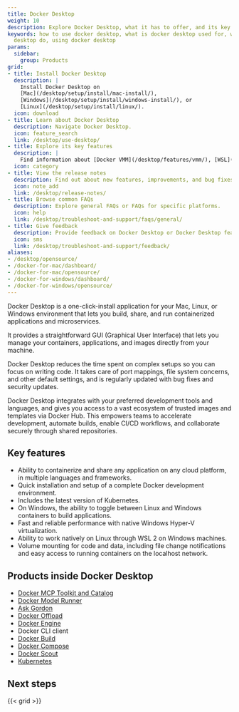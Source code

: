 ```yaml
---
title: Docker Desktop
weight: 10
description: Explore Docker Desktop, what it has to offer, and its key features. Take the next step by downloading or find additional resources
keywords: how to use docker desktop, what is docker desktop used for, what does docker
  desktop do, using docker desktop
params:
  sidebar:
    group: Products
grid:
- title: Install Docker Desktop
  description: |
    Install Docker Desktop on
    [Mac](/desktop/setup/install/mac-install/),
    [Windows](/desktop/setup/install/windows-install/), or
    [Linux](/desktop/setup/install/linux/).
  icon: download
- title: Learn about Docker Desktop
  description: Navigate Docker Desktop.
  icon: feature_search
  link: /desktop/use-desktop/
- title: Explore its key features
  description: |
    Find information about [Docker VMM](/desktop/features/vmm/), [WSL](/desktop/features/wsl/), [deploying on Kubernetes](/desktop/features/kubernetes/), and more.
  icon: category
- title: View the release notes
  description: Find out about new features, improvements, and bug fixes.
  icon: note_add
  link: /desktop/release-notes/
- title: Browse common FAQs
  description: Explore general FAQs or FAQs for specific platforms.
  icon: help
  link: /desktop/troubleshoot-and-support/faqs/general/
- title: Give feedback
  description: Provide feedback on Docker Desktop or Docker Desktop features.
  icon: sms
  link: /desktop/troubleshoot-and-support/feedback/
aliases:
- /desktop/opensource/
- /docker-for-mac/dashboard/
- /docker-for-mac/opensource/
- /docker-for-windows/dashboard/
- /docker-for-windows/opensource/
---
```


Docker Desktop is a one-click-install application for your Mac, Linux, or Windows environment
that lets you build, share, and run containerized applications and microservices. 

It provides a straightforward GUI (Graphical User Interface) that lets you manage your containers, applications, and images directly from your machine. 

Docker Desktop reduces the time spent on complex setups so you can focus on writing code. It takes care of port mappings, file system concerns, and other default settings, and is regularly updated with bug fixes and security updates.

Docker Desktop integrates with your preferred development tools and languages, and gives you access to a vast ecosystem of trusted images and templates via Docker Hub. This empowers teams to accelerate development, automate builds, enable CI/CD workflows, and collaborate securely through shared repositories.

## Key features

* Ability to containerize and share any application on any cloud platform, in multiple languages and frameworks.
* Quick installation and setup of a complete Docker development environment.
* Includes the latest version of Kubernetes.
* On Windows, the ability to toggle between Linux and Windows containers to build applications.
* Fast and reliable performance with native Windows Hyper-V virtualization.
* Ability to work natively on Linux through WSL 2 on Windows machines.
* Volume mounting for code and data, including file change notifications and easy access to running containers on the localhost network.

## Products inside Docker Desktop

- [Docker MCP Toolkit and Catalog](/manuals/ai/mcp-catalog-and-toolkit/_index.md)
- [Docker Model Runner](/manuals/ai/model-runner/_index.md)
- [Ask Gordon](/manuals/ai/gordon/_index.md)
- [Docker Offload](/manuals/offload/_index.md)
- [Docker Engine](/manuals/engine/_index.md)
- Docker CLI client
- [Docker Build](/manuals/build/_index.md)
- [Docker Compose](/manuals/compose/_index.md)
- [Docker Scout](../scout/_index.md)
- [Kubernetes](https://github.com/kubernetes/kubernetes/)

## Next steps

{{< grid >}}
